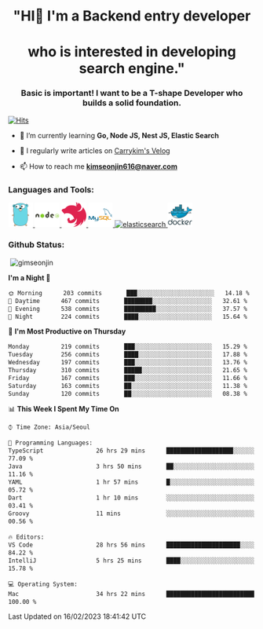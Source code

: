 <h1 align="center">"HI👋 I'm a Backend entry developer </h1>
<h1 align="center"> who is interested in developing search engine."</h1>
<h3 align="center">Basic is important! I want to be a T-shape Developer who builds a solid foundation.</h3>

[![Hits](https://hits.seeyoufarm.com/api/count/incr/badge.svg?url=https%3A%2F%2Fgithub.com%2Fgimseonjin&count_bg=%2318BFE5&title_bg=%23555555&icon=ko-fi.svg&icon_color=%23E7E7E7&title=hits&edge_flat=false)](https://hits.seeyoufarm.com)

- 🌱 I’m currently learning **Go, Node JS, Nest JS, Elastic Search**

- 📝 I regularly write articles on [Carrykim's Velog](https://velog.io/@carrykim)

- 📫 How to reach me **kimseonjin616@naver.com**


<h3 align="left">Languages and Tools:</h3>
<p align="left"> 
<a href="https://golang.org" target="_blank" rel="noreferrer"> <img src="https://raw.githubusercontent.com/devicons/devicon/master/icons/go/go-original.svg" alt="go" width="10%" height="10%"/> </a>
<a href="https://nodejs.org" target="_blank" rel="noreferrer"> <img src="https://raw.githubusercontent.com/devicons/devicon/master/icons/nodejs/nodejs-original-wordmark.svg" alt="nodejs" width="10%" height="10%"/> </a> <a></a>
<a href="https://nestjs.com/" target="_blank" rel="noreferrer"> <img src="https://raw.githubusercontent.com/devicons/devicon/master/icons/nestjs/nestjs-plain.svg" alt="nestjs" width="10%" height="10%"/> </a> 
<a href="https://www.mysql.com/" target="_blank" rel="noreferrer"> <img src="https://raw.githubusercontent.com/devicons/devicon/master/icons/mysql/mysql-original-wordmark.svg" alt="mysql" width="10%" height="10%"/>  </a>
 <a href="https://www.elastic.co" target="_blank" rel="noreferrer"> <img src="https://www.vectorlogo.zone/logos/elastic/elastic-icon.svg" alt="elasticsearch" width="10%" height="10%"/> </a> 
 <a href="https://www.docker.com/" target="_blank" rel="noreferrer"> <img src="https://raw.githubusercontent.com/devicons/devicon/master/icons/docker/docker-original-wordmark.svg" alt="docker" width="10%" height="10%"/> </a>
</p>


<h3 align="left">Github Status:</h3>
<p align="left">
 <p>&nbsp;<img align="center" src="https://github-readme-stats.vercel.app/api?username=gimseonjin&show_icons=true&locale=en" alt="gimseonjin" /></p>
</p>


<!--START_SECTION:waka-->
**I'm a Night 🦉** 

```text
🌞 Morning      203 commits       ███░░░░░░░░░░░░░░░░░░░░░░   14.18 % 
🌆 Daytime      467 commits       ████████░░░░░░░░░░░░░░░░░   32.61 % 
🌃 Evening      538 commits       █████████░░░░░░░░░░░░░░░░   37.57 % 
🌙 Night        224 commits       ████░░░░░░░░░░░░░░░░░░░░░   15.64 % 

```
📅 **I'm Most Productive on Thursday** 

```text
Monday         219 commits       ███░░░░░░░░░░░░░░░░░░░░░░   15.29 % 
Tuesday        256 commits       ████░░░░░░░░░░░░░░░░░░░░░   17.88 % 
Wednesday      197 commits       ███░░░░░░░░░░░░░░░░░░░░░░   13.76 % 
Thursday       310 commits       █████░░░░░░░░░░░░░░░░░░░░   21.65 % 
Friday         167 commits       ███░░░░░░░░░░░░░░░░░░░░░░   11.66 % 
Saturday       163 commits       ██░░░░░░░░░░░░░░░░░░░░░░░   11.38 % 
Sunday         120 commits       ██░░░░░░░░░░░░░░░░░░░░░░░   08.38 % 

```


📊 **This Week I Spent My Time On** 

```text
⌚︎ Time Zone: Asia/Seoul

💬 Programming Languages: 
TypeScript               26 hrs 29 mins      ███████████████████░░░░░░   77.09 % 
Java                     3 hrs 50 mins       ██░░░░░░░░░░░░░░░░░░░░░░░   11.16 % 
YAML                     1 hr 57 mins        █░░░░░░░░░░░░░░░░░░░░░░░░   05.72 % 
Dart                     1 hr 10 mins        ░░░░░░░░░░░░░░░░░░░░░░░░░   03.41 % 
Groovy                   11 mins             ░░░░░░░░░░░░░░░░░░░░░░░░░   00.56 % 

🔥 Editors: 
VS Code                  28 hrs 56 mins      █████████████████████░░░░   84.22 % 
IntelliJ                 5 hrs 25 mins       ████░░░░░░░░░░░░░░░░░░░░░   15.78 % 

💻 Operating System: 
Mac                      34 hrs 22 mins      █████████████████████████   100.00 % 

```


 Last Updated on 16/02/2023 18:41:42 UTC
<!--END_SECTION:waka-->
